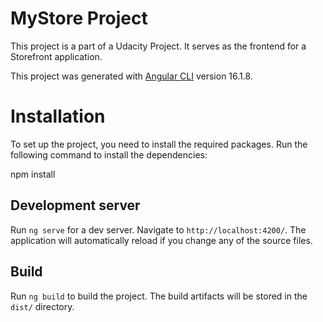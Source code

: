 # MyStore Project

This project is a part of a Udacity Project. It serves as the frontend for a Storefront application.

This project was generated with [Angular CLI](https://github.com/angular/angular-cli) version 16.1.8.

# Installation

To set up the project, you need to install the required packages. Run the following command to install the dependencies:

npm install

## Development server

Run `ng serve` for a dev server. Navigate to `http://localhost:4200/`. The application will automatically reload if you change any of the source files.


## Build

Run `ng build` to build the project. The build artifacts will be stored in the `dist/` directory.
